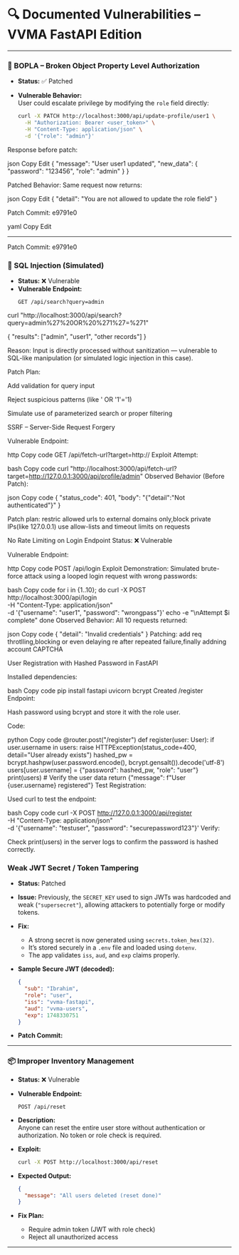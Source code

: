 # 🔍 Documented Vulnerabilities – VVMA FastAPI Edition

---

### 🔐 BOPLA – Broken Object Property Level Authorization

- **Status:** ✅ Patched  
- **Vulnerable Behavior:**  
  User could escalate privilege by modifying the `role` field directly:
  
  ```bash
  curl -X PATCH http://localhost:3000/api/update-profile/user1 \
    -H "Authorization: Bearer <user_token>" \
    -H "Content-Type: application/json" \
    -d '{"role": "admin"}'

Response before patch:

json
Copy
Edit
{
  "message": "User user1 updated",
  "new_data": {
    "password": "123456",
    "role": "admin"
  }
}

Patched Behavior:
Same request now returns:

json
Copy
Edit
{
  "detail": "You are not allowed to update the role field"
}

Patch Commit: e9791e0

yaml
Copy
Edit

---


 Patch Commit: e9791e0


### 🐞 SQL Injection (Simulated)

- **Status:** ❌ Vulnerable  
- **Vulnerable Endpoint:**  
  ```http
  GET /api/search?query=admin
curl "http://localhost:3000/api/search?query=admin%27%20OR%20%271%27=%271"

{
  "results": ["admin", "user1", "other records"]
}

Reason:
Input is directly processed without sanitization — vulnerable to SQL-like manipulation (or simulated logic injection in this case).

Patch Plan:

Add validation for query input

Reject suspicious patterns (like ' OR '1'='1)

Simulate use of parameterized search or proper filtering


SSRF – Server-Side Request Forgery

Vulnerable Endpoint:

http
Copy code
GET /api/fetch-url?target=http://<any-url>
Exploit Attempt:

bash
Copy code
curl "http://localhost:3000/api/fetch-url?target=http://127.0.0.1:3000/api/profile/admin"
Observed Behavior (Before Patch):

json
Copy code
{
  "status_code": 401,
  "body": "{\"detail\":\"Not authenticated\"}"
}

Patch plan: restric allowed urls to external domains only,block private IPs(like 127.0.0.1) use allow-lists and timeout limits on requests


No Rate Limiting on Login Endpoint
Status: ❌ Vulnerable

Vulnerable Endpoint:

http
Copy code
POST /api/login
Exploit Demonstration:
Simulated brute-force attack using a looped login request with wrong passwords:

bash
Copy code
for i in {1..10}; do
  curl -X POST http://localhost:3000/api/login \
    -H "Content-Type: application/json" \
    -d '{"username": "user1", "password": "wrongpass"}'
  echo -e "\nAttempt $i complete"
done
Observed Behavior:
All 10 requests returned:

json
Copy code
{
  "detail": "Invalid credentials"
}
Patching: add req throtlling,blocking or even delaying re after repeated failure,finally addning account CAPTCHA


User Registration with Hashed Password in FastAPI

Installed dependencies:

bash
Copy code
pip install fastapi uvicorn bcrypt
Created /register Endpoint:

Hash password using bcrypt and store it with the role user.

Code:

python
Copy code
@router.post("/register")
def register(user: User):
    if user.username in users:
        raise HTTPException(status_code=400, detail="User already exists")
    hashed_pw = bcrypt.hashpw(user.password.encode(), bcrypt.gensalt()).decode('utf-8')
    users[user.username] = {"password": hashed_pw, "role": "user"}
    print(users)  # Verify the user data
    return {"message": f"User {user.username} registered"}
Test Registration:

Used curl to test the endpoint:

bash
Copy code
curl -X POST http://127.0.0.1:3000/api/register \
-H "Content-Type: application/json" \
-d '{"username": "testuser", "password": "securepassword123"}'
Verify:

Check print(users) in the server logs to confirm the password is hashed correctly.


### Weak JWT Secret / Token Tampering

- **Status:** Patched  
- **Issue:** Previously, the `SECRET_KEY` used to sign JWTs was hardcoded and weak (`"supersecret"`), allowing attackers to potentially forge or modify tokens.

- **Fix:**  
  - A strong secret is now generated using `secrets.token_hex(32)`.
  - It’s stored securely in a `.env` file and loaded using `dotenv`.
  - The app validates `iss`, `aud`, and `exp` claims properly.

- **Sample Secure JWT (decoded):**
  ```json
  {
    "sub": "Ibrahim",
    "role": "user",
    "iss": "vvma-fastapi",
    "aud": "vvma-users",
    "exp": 1748330751
  }
  ```

- **Patch Commit:** _<your-latest commit hash>_


---

### 📦 Improper Inventory Management

- **Status:** ❌ Vulnerable  
- **Vulnerable Endpoint:**  
  ```http
  POST /api/reset
  ```

- **Description:**  
  Anyone can reset the entire user store without authentication or authorization. No token or role check is required.

- **Exploit:**

  ```bash
  curl -X POST http://localhost:3000/api/reset
  ```

- **Expected Output:**

  ```json
  {
    "message": "All users deleted (reset done)"
  }
  ```

- **Fix Plan:**
  - Require admin token (JWT with role check)
  - Reject all unauthorized access

---
